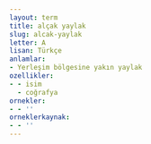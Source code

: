 ```yaml
---
layout: term
title: alçak yaylak
slug: alcak-yaylak
letter: A
lisan: Türkçe
anlamlar:
- Yerleşim bölgesine yakın yaylak
ozellikler:
- - isim
  - coğrafya
ornekler:
- - ''
orneklerkaynak:
- - ''
---
```

